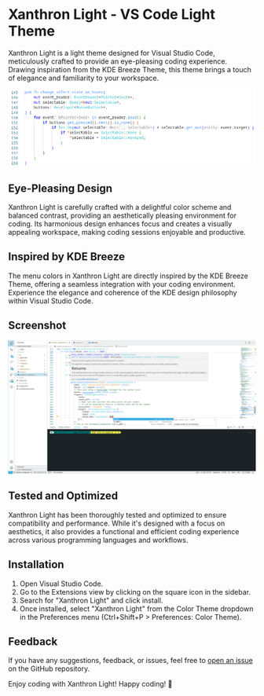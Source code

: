 # Xanthron Light - VS Code Light Theme

Xanthron Light is a light theme designed for Visual Studio Code, meticulously crafted to provide an eye-pleasing coding experience. Drawing inspiration from the KDE Breeze Theme, this theme brings a touch of elegance and familiarity to your workspace.

![Xanthron Light Theme Snippet](assets/snippet.png)


## Eye-Pleasing Design

Xanthron Light is carefully crafted with a delightful color scheme and balanced contrast, providing an aesthetically pleasing environment for coding. Its harmonious design enhances focus and creates a visually appealing workspace, making coding sessions enjoyable and productive.

## Inspired by KDE Breeze

The menu colors in Xanthron Light are directly inspired by the KDE Breeze Theme, offering a seamless integration with your coding environment. Experience the elegance and coherence of the KDE design philosophy within Visual Studio Code.

## Screenshot

![Xanthron Light Theme Screenshot](assets/screenshot.png)


## Tested and Optimized

Xanthron Light has been thoroughly tested and optimized to ensure compatibility and performance. While it's designed with a focus on aesthetics, it also provides a functional and efficient coding experience across various programming languages and workflows.


## Installation

1. Open Visual Studio Code.
2. Go to the Extensions view by clicking on the square icon in the sidebar.
3. Search for "Xanthron Light" and click install.
4. Once installed, select "Xanthron Light" from the Color Theme dropdown in the Preferences menu (Ctrl+Shift+P > Preferences: Color Theme).

## Feedback

If you have any suggestions, feedback, or issues, feel free to [open an issue](https://github.com/XanthronWriter/vscode-theme-xanthron-light.git) on the GitHub repository.

Enjoy coding with Xanthron Light! Happy coding! 🎉
